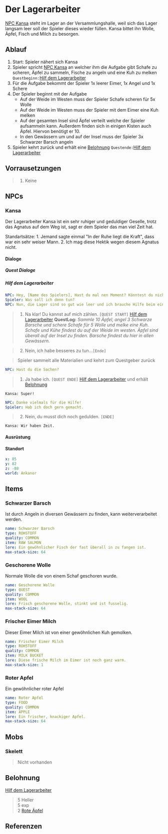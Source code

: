 # Der Lagerarbeiter

[NPC Kansa](#Kansa) steht im Lager an der Versammlungshalle, weil sich das Lager langsam leer soll der Spieler dieses wieder füllen. Kansa bittet ihn Wolle, Äpfel, Fisch und Milch zu besorgen.

## Ablauf

1. Start: Spieler nähert sich Kansa
2. Spieler spricht [NPC Kansa](#Kansa) an welcher ihm die Aufgabe gibt Schafe zu scheren, Äpfel zu sammeln, Fische zu angeln und eine Kuh zu melken `Questbeginn:`[Hilf dem Lagerarbeiter](#hilf-dem-lagerarbeiter)
3. Für die Aufgabe bekommt der Spieler 1x leerer Eimer, 1x Angel und 1x Schere
4. Der Spieler beginnt mit der Aufgabe
    * Auf der Weide im Westen muss der Spieler Schafe scheren für 5x Wolle
    * Auf der Weide im Westen muss der Spieler mit dem Eimer eine Kuh melken
    * Auf der gesamten Insel sind Äpfel verteilt welche der Spieler aufsammeln kann. Außerdem finden sich in einigen Kisten auch Äpfel. Hiervon benötigt er 10.
    * In den Gewässern um und auf der Insel muss der Spieler 3x Schwarzer Barsch angeln
5. Spieler kehrt zurück und erhält eine [Belohnung](#Belohnung) `Questende:`[Hilf dem Lagerarbeiter](#hilf-dem-lagerarbeiter)

## Vorrausetzungen

> 1. Keine

## NPCs

### Kansa

Der Lagerarbeiter Kansa ist ein sehr ruhiger und geduldiger Geselle, trotz das Agnatus auf dem Weg ist, sagt er dem Spieler das man viel Zeit hat.

Standartsätze:
    1. Jemand sagte einmal "In der Ruhe liegt die Kraft", dass war ein sehr weiser Mann.
    2. Ich mag diese Hektik wegen diesem Agnatus nicht.
    
#### Dialoge

##### Quest Dialoge

##### Hilf dem Lagerarbeiter

```yml
NPC: Hey, [Name des Spielers], Hast du mal nen Moment? Könntest du nicht zufällig etwas für mich erledigen?
Spieler: Was soll ich denn tun?
NPC: Nun, die Lager sind so gut wie leer und ich brauche Hilfe beim einholen der Rohstoffe. Könntest du für mich die Schafe im westen scheren und eine Kuh melken? Außerdem brauche ich noch ein paar Schwarze Barsche und Äpfel.
```
> 1. Na klar! Du kannst auf mich zählen.
`[QUEST START]` [Hilf dem Lagerarbeiter](#hilf-dem-lagerarbeiter)
**QuestLog:** *Sammle 10 Äpfel, angel 3 Schwarze Barsche und schere Schafe für 5 Wolle und melke eine Kuh. Schafe und Kühe findest du auf der Weide im westen. Äpfel sind überall auf der Insel zu finden. Barsche findest du hier in allen Gewässern.*

> 2. Nein, ich habe besseres zu tun…`[Ende]`

> Spieler sammelt alle Materialien und kehrt zum Questgeber zurück

```yml
NPC: Hast du die Sachen?
```
> 1. Ja habe ich. `[QUEST ENDE]` [Hilf dem Lagerarbeiter](#hilf-dem-lagerarbeiter) und erhält [Belohnung](#Belohnung)

`Kansa: Super!`

```yml
NPC: Danke vielmals für die Hilfe!
Spieler: Hab ich doch gern gemacht.
```

> 2. Nein, du musst dich noch gedulden. `[ENDE]`

`Kansa: Wir haben Zeit.`


#### Ausrüstung

#### Standort

```yml
x: 85
y: 82
z: -88
world: Ankanor
```

## Items

### Schwarzer Barsch

Ist durch Angeln in diversen Gewässern zu finden, kann weiterverarbeitet werden.

```yml
name: Schwarzer Barsch
type: ROHSTOFF
quality: COMMON
item: RAW SALMON
lore: Ein gewöhnlicher Fisch der fast überall in zu fangen ist.
max-stack-size: 64
```

### Geschorene Wolle

Normale Wolle die von einem Schaf geschoren wurde.

```yml
name: Geschorene Wolle
type: QUEST
quality: COMMON
item: WOOL
lore: Frisch geschorene Wolle, stinkt und ist fusselig.
max-stack-size: 64
```

### Frischer Eimer Milch

Dieser Eimer Milch ist von einer gewöhnlichen Kuh gemolken.

```yml
name: Frischer Eimer Milch
type: ROHSTOFF
quality: COMMON
item: MILK BUCKET
lore: Diese frische Milch im Eimer ist noch ganz warm.
max-stack-size: 1
```

### Roter Apfel

Ein gewöhnlicher roter Apfel

```yml
name: Roter Apfel
type: FOOD
quality: COMMON
item: APPLE
lore: Ein frischer, knackiger Apfel.
max-stack-size: 64
```

## Mobs

### Skelett

> Nicht vorhanden

## Belohnung

[Hilf dem Lagerarbeiter](#hilf-dem-lagerarbeiter) 
> 5 Heller  
> 5 exp  
> 2 [Rote Äpfel](#Roter-Apfel)



## Referenzen

